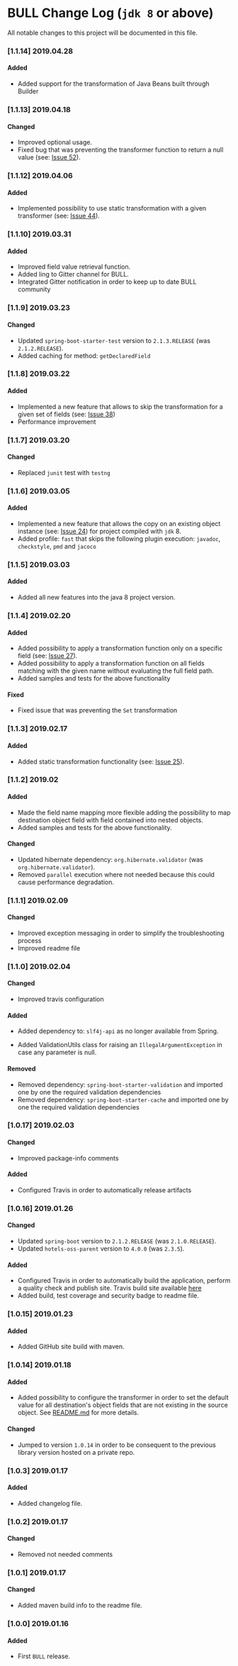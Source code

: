 # BULL Change Log (`jdk 8` or above)

All notable changes to this project will be documented in this file.

### [1.1.14] 2019.04.28
#### Added
* Added support for the transformation of Java Beans built through Builder

### [1.1.13] 2019.04.18
#### Changed
* Improved optional usage.
* Fixed bug that was preventing the transformer function to return a null value (see: [Issue 52](https://github.com/HotelsDotCom/bull/issues/52)).  

### [1.1.12] 2019.04.06
#### Added
* Implemented possibility to use static transformation with a given transformer (see: [Issue 44](https://github.com/HotelsDotCom/bull/issues/44)).

### [1.1.10] 2019.03.31
#### Added
* Improved field value retrieval function.
* Added ling to Gitter channel for BULL.
* Integrated Gitter notification in order to keep up to date BULL community

### [1.1.9] 2019.03.23
#### Changed
* Updated `spring-boot-starter-test` version to `2.1.3.RELEASE` (was `2.1.2.RELEASE`).
* Added caching for method: `getDeclaredField`

### [1.1.8] 2019.03.22
#### Added
* Implemented a new feature that allows to skip the transformation for a given set of fields (see: [Issue 38](https://github.com/HotelsDotCom/bull/issues/38))
* Performance improvement

### [1.1.7] 2019.03.20
#### Changed
* Replaced `junit` test with `testng`

### [1.1.6] 2019.03.05
#### Added
* Implemented a new feature that allows the copy on an existing object instance (see: [Issue 24](https://github.com/HotelsDotCom/bull/issues/24)) for project compiled with `jdk` 8.
* Added profile: `fast` that skips the following plugin execution: `javadoc`, `checkstyle`, `pmd` and `jacoco`

### [1.1.5] 2019.03.03
#### Added
* Added all new features into the java 8 project version.

### [1.1.4] 2019.02.20
#### Added
* Added possibility to apply a transformation function only on a specific field (see: [Issue 27](https://github.com/HotelsDotCom/bull/issues/27)).
* Added possibility to apply a transformation function on all fields matching with the given name without evaluating the full field path.
* Added samples and tests for the above functionality
#### Fixed
* Fixed issue that was preventing the `Set` transformation

### [1.1.3] 2019.02.17
#### Added
* Added static transformation functionality (see: [Issue 25](https://github.com/HotelsDotCom/bull/issues/25)).

### [1.1.2] 2019.02
#### Added
* Made the field name mapping more flexible adding the possibility to map destination object field with field contained into nested objects. 
* Added samples and tests for the above functionality.
#### Changed
* Updated hibernate dependency: `org.hibernate.validator` (was `org.hibernate.validator`).
* Removed `parallel` execution where not needed because this could cause performance degradation.

### [1.1.1] 2019.02.09
#### Changed
* Improved exception messaging in order to simplify the troubleshooting process
* Improved readme file

### [1.1.0] 2019.02.04
#### Changed
* Improved travis configuration
#### Added
* Added dependency to: `slf4j-api` as no longer available from Spring.
- Added ValidationUtils class for raising an `IllegalArgumentException` in case any parameter is null.
#### Removed
* Removed dependency: `spring-boot-starter-validation` and imported one by one the required validation dependencies
* Removed dependency: `spring-boot-starter-cache` and imported one by one the required validation dependencies

### [1.0.17] 2019.02.03
#### Changed
* Improved package-info comments
#### Added
* Configured Travis in order to automatically release artifacts

### [1.0.16] 2019.01.26
#### Changed
* Updated `spring-boot` version to `2.1.2.RELEASE` (was `2.1.0.RELEASE`).
* Updated `hotels-oss-parent` version to `4.0.0` (was `2.3.5`).
#### Added
* Configured Travis in order to automatically build the application, perform a quality check and publish site. Travis build site available [here](https://travis-ci.org/HotelsDotCom/bull) 
* Added build, test coverage and security badge to readme file.

### [1.0.15] 2019.01.23
#### Added
* Added GitHub site build with maven.

### [1.0.14] 2019.01.18
#### Added
* Added possibility to configure the transformer in order to set the default value for all destination's object fields that are not existing in the source object.
  See [README.md](https://github.com/HotelsDotCom/bull/blob/master/README.md) for more details.
#### Changed
* Jumped to version `1.0.14` in order to be consequent to the previous library version hosted on a private repo.

### [1.0.3] 2019.01.17
#### Added
* Added changelog file.

### [1.0.2] 2019.01.17
#### Changed
* Removed not needed comments

### [1.0.1] 2019.01.17
#### Changed
* Added maven build info to the readme file.

### [1.0.0] 2019.01.16
#### Added
* First `BULL` release.

